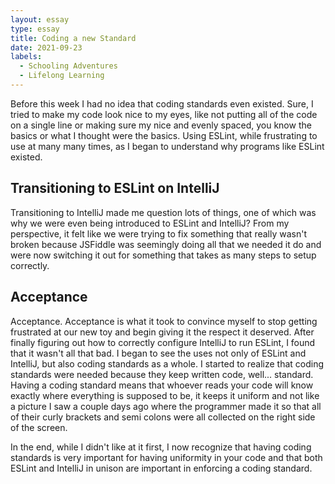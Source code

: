 ```yaml
---
layout: essay
type: essay
title: Coding a new Standard
date: 2021-09-23
labels:
  - Schooling Adventures
  - Lifelong Learning
---
```


Before this week I had no idea that coding standards even existed. Sure, I tried to make my code look nice to my eyes, like not putting all of the code on a single line or making sure my nice and evenly spaced, you know the basics or what I thought were the basics. Using ESLint, while frustrating to use at many many times, as I began to understand why programs like ESLint existed.

## Transitioning to ESLint on IntelliJ 

Transitioning to IntelliJ made me question lots of things, one of which was why we were even being introduced to ESLint and IntelliJ? From my perspective, it felt like we were trying to fix something that really wasn't broken because JSFiddle was seemingly doing all that we needed it do and were now switching it out for something that takes as many steps to setup correctly.

## Acceptance 

Acceptance. Acceptance is what it took to convince myself to stop getting frustrated at our new toy and begin giving it the respect it deserved. After finally figuring out how to correctly configure IntelliJ to run ESLint, I found that it wasn't all that bad. I began to see the uses not only of ESLint and IntelliJ, but also coding standards as a whole. I started to realize that coding standards were needed because they keep written code, well... standard. Having a coding standard means that whoever reads your code will know exactly where everything is supposed to be, it keeps it uniform and not like a picture I saw a couple days ago where the programmer made it so that all of their curly brackets and semi colons were all collected on the right side of the screen.

In the end, while I didn't like at it first, I now recognize that having coding standards is very important for having uniformity in your code and that both ESLint and IntelliJ in unison are important in enforcing a coding standard.
